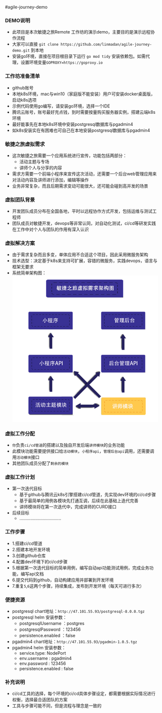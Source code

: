 #agile-journey-demo

### DEMO说明
- 此项目是本次敏捷之旅Remote 工作坊的演示demo，主要目的是演示远程协作流程
- 大家可以直接 `git clone https://github.com/linmadan/agile-journey-demo.git` 到本地
- 安装go环境，直接在项目根目录下运行 `go mod tidy` 安装依赖包。如需代理，设置环境变量`GOPROXY=https://goproxy.io`

### 工作坊准备清单
- github账号
- 本地k8s环境，mac与win10（家庭版不能安装）用户可安装docker桌面版，启动k8s选项
- 示例代码使用go编写，请安装go环境，选择一个IDE
- 腾讯云账号，账号最好充点钱，到时需要按量购买服务器实例，搭建云端k8s环境
- 最好能事先在本地k8s环境中安装postgresql数据库与pgadmin4
- 如k8s安装实在有困难也可自己在本地安装postgresql数据库与pgadmin4

### 敏捷之旅虚拟需求
- 这次敏捷之旅需要一个应用系统进行宣传，功能包括两部分：
  - 活动主题与专场
  - 讲师个人与分享的内容
- 需求方需要一个前端小程序来宣传这次活动，还需要一个后台web管理应用来对活动内容及讲师进行添加，编辑等操作
- 业务非常复杂，而且后期需求变动可能很大，还可能会碰到高并发的场景

### 虚拟团队背景
- 开发团队成员分布在全国各地，平时以远程协作方式开发，包括运维与测试工程师
- 团队成员对敏捷开发，devops等非常认同，对自动化测试，ci/cd等研发实践在工作中对个人与团队的作用有深入认识

### 虚拟解决方案
- 由于需求复杂而且多变，单体应用不合适这个项目，因此采用微服务架构
- 技术选型：决定基于k8s来支持可扩展，容错的微服务，实践devops，语言与框架无要求
- 系统简单架构图：
![虚拟架构图](./assets/virtual-architecture.jpg)

### 虚拟工作分配
- `你`负责`ci/cd管道`的搭建以及独自开发后端`讲师模块`的业务功能
- 此模块功能需要提供接口给`活动模块`，`小程序api`，`管理后台api`调用，还需要调用`活动模块`接口
- 其他团队成员分配了`剩余的模块`

### 虚拟工作计划
- 第一次迭代目标
  - 基于github与腾讯云k8s引擎搭建ci/cd管道，先实现dev环境的ci/cd步骤
  - 基于最简单的用例各模块先打通互调，后续在此基础上迭代完善
  - 讲师模块将在第一次迭代中，完成讲师的CURD接口
- 后续目标
  - ..................................
  
### 工作步骤
- 1.搭建ci/cd管道
- 2.搭建本地开发环境
- 3.创建github仓库
- 4.配置dev环境下的ci/cd步骤
- 5.根据第一次迭代目标的简单用例，编写自动api功能测试用例，完成业务功能，编写api文档
- 6.提交代码到github，自动构建应用并部署到开发环境
- 7.重复`5`,`6`这两个步骤，持续集成，发布到开发环境（每天可进行多次）

### 便捷资源
- postgresql chart地址：`http://47.101.55.93/postgresql-8.0.0.tgz`
- postgresql helm 安装参数：
  - postgresqlUsername ：postgres
  - postgresqlPassword ：123456
  - persistence.enabled ：false
- pgadmin4 chart地址：`http://47.101.55.93/pgadmin-1.0.5.tgz`
- pgadmin4 helm 安装参数：
  - service.type: NodePort
  - env.username : pgadmin4
  - env.password : 123456
  - persistence.enabled : false

### 补充说明
- ci/cd工具的选择，每个环境的ci/cd具体步骤设定，都需要根据实际情况进行权衡，选择最合适团队的方案
- 工具与步骤可能不同，但是流程与理念是一致的